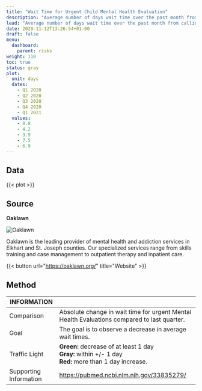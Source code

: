 ```yaml
---
title: "Wait Time for Urgent Child Mental Health Evaluation"
description: "Average number of days wait time over the past month from calling to scheduling date of intake assessment."
lead: "Average number of days wait time over the past month from calling to scheduling date of intake assessment at Oaklawn for urgent appointments (referral from hospital, school, DCS that requires immediate attention)"
date: 2020-11-12T13:26:54+01:00
draft: false
menu:
  dashboard:
    parent: risks
weight: 110
toc: true
status: gray
plot:
  unit: days
  dates:
    - Q1 2020
    - Q2 2020
    - Q3 2020
    - Q4 2020
    - Q1 2021
  values:
    - 8.8
    - 4.2
    - 3.9
    - 7.5
    - 6.9
---
```


## Data

{{< plot >}}

## Source

**Oaklawn**

![Oaklawn](/images/oaklawn.png)

Oaklawn is the leading provider of mental health and addiction services in Elkhart and St. Joseph counties. Our specialized services range from skills training and case management to outpatient therapy and inpatient care.

{{< button url="https://oaklawn.org/" title="Website" >}}

## Method

| INFORMATION | |
| --- | ----------- |
| Comparison | Absolute change in wait time for urgent Mental Health Evaluations compared to last quarter. |
| Goal | The goal is to observe a decrease in average wait times. |
| Traffic Light | **Green:** decrease of at least 1 day<br>**Gray:** within +/- 1 day<br>**Red:** more than 1 day increase. |
| Supporting Information | <https://pubmed.ncbi.nlm.nih.gov/33835279/> |

